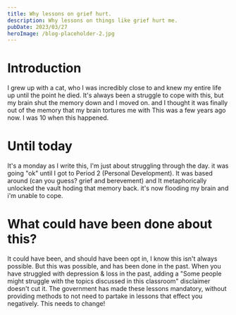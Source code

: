 ```yaml
---
title: Why lessons on grief hurt.
description: Why lessons on things like grief hurt me.
pubDate: 2023/03/27
heroImage: /blog-placeholder-2.jpg
---
```

# Introduction
I grew up with a cat, who I was incredibly close to and knew my entire life up until the point he died.
It's always been a struggle to cope with this, but my brain shut the memory down and I moved on. and I thought it was finally out of the memory that my brain tortures me with
This was a few years ago now. I was 10 when this happened.

# Until today
It's a monday as I write this, I'm just about struggling through the day. it was going "ok" until I got to Period 2 (Personal Development).
It was based around (can you guess? grief and berevement) and It metaphorically unlocked the vault hoding that memory back.
it's now flooding my brain and i'm unable to cope. 

# What could have been done about this?
It could have been, and should have been opt in, I know this isn't always possible.
But this was possible, and has been done in the past.
When you have struggled with depression & loss in the past, adding a "Some people might struggle with the topics discussed in this classroom" disclaimer doesn't cut it.
The government has made these lessons mandatory, without providing methods to not need to partake in lessons that effect you negatively. This needs to change!
